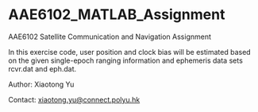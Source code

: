 # AAE6102_MATLAB_Assignment

AAE6102 Satellite Communication and Navigation Assignment

In this exercise code, user position and clock bias will be estimated based on the given single-epoch ranging information and ephemeris data sets rcvr.dat and eph.dat.

Author: Xiaotong Yu

Contact: xiaotong.yu@connect.polyu.hk
